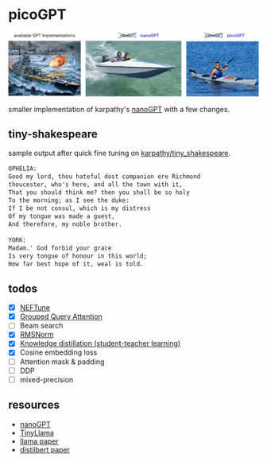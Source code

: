 # picoGPT

![alt text](https://github.com/nnethercott/picoGPT/blob/main/media/picoGPT.png?raw=true)

smaller implementation of karpathy's [nanoGPT](https://github.com/karpathy/nanoGPT/tree/9755682b981a45507f6eb9b11eadef8cb83cebd5) with a few changes.

## tiny-shakespeare

sample output after quick fine tuning on [karpathy/tiny_shakespeare](https://huggingface.co/datasets/karpathy/tiny_shakespeare).

<!-- ```python -->
<!-- config = Config( -->
<!--     vocab_size = len(tok), -->
<!--     block_size = 64, -->
<!--     n_layer = 6, -->
<!--     n_embd = 384, -->
<!--     n_head = 4, -->
<!--     n_query_groups = 2, -->
<!--     tie_weights = True, -->
<!--     rope_theta = 10000, -->
<!--     neftune_noise_alpha=0.0, -->
<!--     dropout = 0.1, -->
<!-- ) -->
<!---->
<!-- train_config = TrainConfig( -->
<!--     n_epochs = 30, -->
<!--     batch_size = 32, -->
<!--     lr = 1e-03, -->
<!--     gradient_accumulation_steps = 1, -->
<!--     warmup_ratio = 0.03, -->
<!--     grad_clip = 1.0, -->
<!--     weight_decay = 0.0, -->
<!--     distill_temperature=1.1, -->
<!-- ) -->
<!-- ``` -->

```
OPHELIA:
Good my lord, thou hateful dost companion ere Richmond
thoucester, who's here, and all the town with it,
That you should think me? then you shall be so holy
To the morning; as I see the duke:
If I be not consul, which is my distress
Of my tongue was made a guest,
And therefore, my noble brother.

YORK:
Madam.' God forbid your grace
Is very tongue of honour in this world;
How far best hope of it, weal is told.
```

## todos

- [x] [NEFTune](https://arxiv.org/abs/2310.05914)
- [x] [Grouped Query Attention](https://arxiv.org/pdf/2305.13245)
- [ ] Beam search
- [x] [RMSNorm](https://arxiv.org/abs/1910.07467)
- [x] [Knowledge distillation (student-teacher learning)](https://arxiv.org/abs/1503.02531)
- [x] Cosine embedding loss
- [ ] Attention mask & padding
- [ ] DDP
- [ ] mixed-precision

## resources

- [nanoGPT](https://github.com/karpathy/nanoGPT/tree/9755682b981a45507f6eb9b11eadef8cb83cebd5)
- [TinyLlama](https://github.com/jzhang38/TinyLlama/tree/main)
- [llama paper](https://github.com/meta-llama/llama)
- [distilbert paper](https://arxiv.org/abs/1910.01108)
